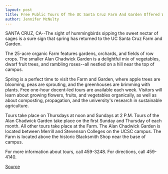```yaml
---
layout: post
title: Free Public Tours Of The UC Santa Cruz Farm And Garden Offered Weekly
author: Jennifer McNulty
---
```


SANTA CRUZ, CA--The sight of hummingbirds sipping the sweet nectar of  sages is a sure sign that spring has returned to the UC Santa Cruz Farm and  Garden.

The 25-acre organic Farm features gardens, orchards, and fields of  row crops. The smaller Alan Chadwick Garden is a delightful mix of  vegetables, dwarf fruit trees, and rambling roses--all nestled on a hill near  the top of campus.

Spring is a perfect time to visit the Farm and Garden, where apple  trees are blooming, peas are sprouting, and the greenhouses are brimming  with plants. Free one-hour docent-led tours are available each week.  Visitors will learn about growing flowers, fruits, and vegetables  organically, as well as about composting, propagation, and the university's  research in sustainable agriculture.

Tours take place on Thursdays at noon and Sundays at 2 P.M. Tours of  the Alan Chadwick Garden take place on the first Sunday and Thursday of  each month. All other tours take place at the Farm. The Alan Chadwick  Garden is located between Merrill and Stevenson Colleges on the UCSC  campus. The Farm is located above the historic Blacksmith Shop near the  base of campus.

For more information about tours, call 459-3248. For directions, call  459-4140.

[Source](http://www1.ucsc.edu/news_events/press_releases/archive/96-97/04-97/041097-Free_public_tours_o.html "Permalink to 041097-Free_public_tours_o")

